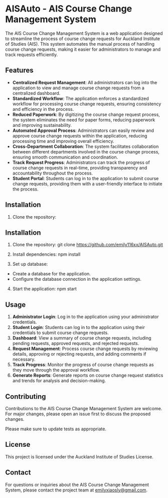 # AISAuto - AIS Course Change Management System

The AIS Course Change Management System is a web application designed to streamline the process of course change requests for Auckland Institute of Studies (AIS). This system automates the manual process of handling course change requests, making it easier for administrators to manage and track requests efficiently.

## Features

- **Centralized Request Management**: All administrators can log into the application to view and manage course change requests from a centralized dashboard.
- **Standardized Workflow**: The application enforces a standardized workflow for processing course change requests, ensuring consistency and efficiency in the process.
- **Reduced Paperwork**: By digitizing the course change request process, the system eliminates the need for paper forms, reducing paperwork and improving sustainability.
- **Automated Approval Process**: Administrators can easily review and approve course change requests within the application, reducing processing time and improving overall efficiency.
- **Cross-Department Collaboration**: The system facilitates collaboration between different departments involved in the course change process, ensuring smooth communication and coordination.
- **Track Request Progress**: Administrators can track the progress of course change requests in real-time, providing transparency and accountability throughout the process.
- **Student Portal**: Students can log in to the application to submit course change requests, providing them with a user-friendly interface to initiate the process.

## Installation

1. Clone the repository:


## Installation

1. Clone the repository:
git clone https://github.com/emily116xx/AISAuto.git


2. Install dependencies:
npm install


3. Set up database:
- Create a database for the application.
- Configure the database connection in the application settings.

4. Start the application:
npm start


## Usage

1. **Administrator Login**: Log in to the application using your administrator credentials.
2. **Student Login**: Students can log in to the application using their credentials to submit course change requests.
3. **Dashboard**: View a summary of course change requests, including pending requests, approved requests, and rejected requests.
4. **Request Management**: Process course change requests by reviewing details, approving or rejecting requests, and adding comments if necessary.
5. **Track Progress**: Monitor the progress of course change requests as they move through the approval workflow.
6. **Generate Reports**: Generate reports on course change request statistics and trends for analysis and decision-making.

## Contributing

Contributions to the AIS Course Change Management System are welcome. For major changes, please open an issue first to discuss the proposed changes.

Please make sure to update tests as appropriate.

## License

This project is licensed under the Auckland Institute of Studies License.

## Contact

For questions or inquiries about the AIS Course Change Management System, please contact the project team at emilyxiaosly@gmail.com.
